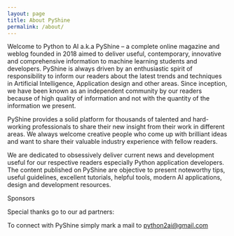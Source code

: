 ```yaml
---
layout: page
title: About PyShine
permalink: /about/
---
```

Welcome to Python to AI a.k.a PyShine – a complete online magazine and weblog founded in 2018 aimed to deliver useful, contemporary, innovative and comprehensive information to machine learning students and developers. PyShine is always driven by an enthusiastic spirit of responsibility to inform our readers about the latest trends and techniques in Artificial Intelligence, Application design and other areas. Since inception, we have been known as an independent community by our readers because of high quality of information and not with the quantity of the information we present.

PyShine provides a solid platform for thousands of talented and hard-working professionals to share their new insight from their work in different areas. We always welcome creative people who come up with brilliant ideas and want to share their valuable industry experience with fellow readers.

We are dedicated to obsessively deliver current news and development useful for our respective readers especially Python application developers. The content published on PyShine are objective to present noteworthy tips, useful guidelines, excellent tutorials, helpful tools, modern AI applications, design and development resources.

Sponsors

Special thanks go to our ad partners:

To connect with PyShine simply mark a mail to python2ai@gmail.com
